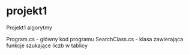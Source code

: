 # projekt1
Projekt1 algorytmy

Program.cs - główny kod programu
SearchClass.cs - klasa zawierająca funkcje szukające liczb w tablicy
